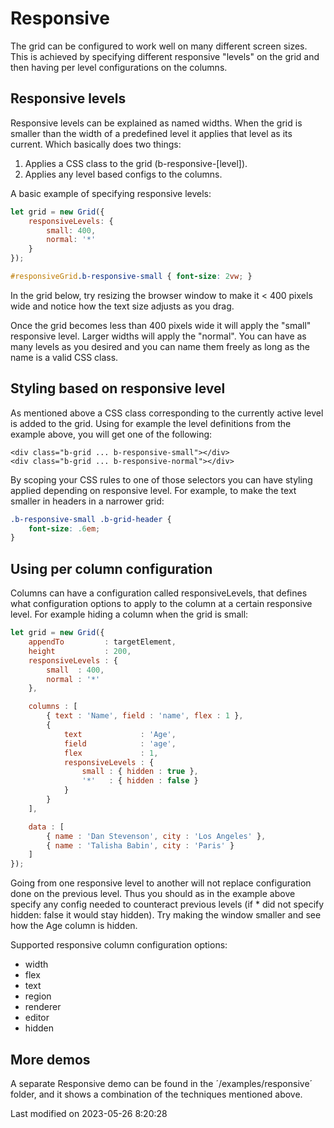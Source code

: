# Responsive

The grid can be configured to work well on many different screen sizes. This is achieved by specifying different responsive "levels" on the grid and then having per level configurations on the columns. 

## Responsive levels

Responsive levels can be explained as named widths. When the grid is smaller than the width of a predefined level it applies that level as its current. Which basically does two things:

1. Applies a CSS class to the grid (b-responsive-[level]).
2. Applies any level based configs to the columns.

A basic example of specifying responsive levels:

```javascript
let grid = new Grid({
    responsiveLevels: {
        small: 400,
        normal: '*'
    }
});
```

```css
#responsiveGrid.b-responsive-small { font-size: 2vw; }
```

In the grid below, try resizing the browser window to make it < 400 pixels wide and notice how the text size adjusts
as you drag.

<div class="external-example" data-file="Grid/guides/responsive/basic.js"></div>

Once the grid becomes less than 400 pixels wide it will apply the "small" responsive level. Larger widths will apply the "normal". You can have as many levels as you desired and you can name them freely as long as the name is a valid CSS class.

## Styling based on responsive level

As mentioned above a CSS class corresponding to the currently active level is added to the grid. Using for example the level definitions from the example above, you will get one of the following:

```
<div class="b-grid ... b-responsive-small"></div>
<div class="b-grid ... b-responsive-normal"></div>

```

By scoping your CSS rules to one of those selectors you can have styling applied depending on responsive level. For example, to make the text smaller in headers in a narrower grid:

```css
.b-responsive-small .b-grid-header {
    font-size: .6em; 
}
```

## Using per column configuration

Columns can have a configuration called responsiveLevels, that defines what configuration options to apply to the column at a certain responsive level. For example hiding a column when the grid is small:

```javascript
let grid = new Grid({
    appendTo         : targetElement,
    height           : 200,
    responsiveLevels : {
        small  : 400,
        normal : '*'
    },

    columns : [
        { text : 'Name', field : 'name', flex : 1 },
        {
            text             : 'Age',
            field            : 'age',
            flex             : 1,
            responsiveLevels : {
                small : { hidden : true },
                '*'   : { hidden : false }
            }
        }
    ],

    data : [
        { name : 'Dan Stevenson', city : 'Los Angeles' },
        { name : 'Talisha Babin', city : 'Paris' }
    ]
});
```

Going from one responsive level to another will not replace configuration done on the previous level. Thus you should as in the example above specify any config needed to counteract previous levels (if * did not specify hidden: false it would stay hidden).
Try making the window smaller and see how the Age column is hidden.

<div class="external-example" data-file="Grid/guides/responsive/columns.js"></div>

Supported responsive column configuration options:

* width
* flex
* text
* region
* renderer
* editor
* hidden  

## More demos
A separate Responsive demo can be found in the ´/examples/responsive´ folder, and it shows a combination of the techniques mentioned above.


<p class="last-modified">Last modified on 2023-05-26 8:20:28</p>